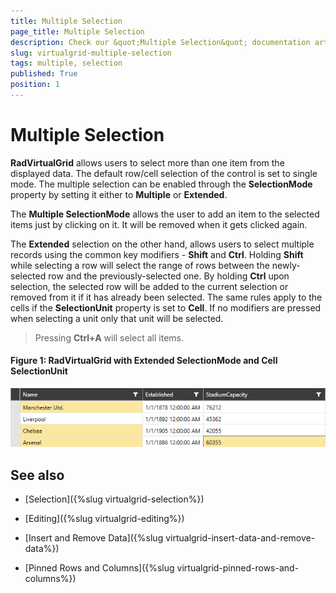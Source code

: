 ```yaml
---
title: Multiple Selection
page_title: Multiple Selection
description: Check our &quot;Multiple Selection&quot; documentation article for the RadVirtualGrid WPF control.
slug: virtualgrid-multiple-selection
tags: multiple, selection
published: True
position: 1
---
```


# Multiple Selection

__RadVirtualGrid__ allows users to select more than one item from the displayed data. The default row/cell selection of the control is set to single mode. The multiple selection can be enabled through the __SelectionMode__ property by setting it either to __Multiple__ or __Extended__.

The __Multiple SelectionMode__ allows the user to add an item to the selected items just by clicking on it. It will be removed when it gets clicked again.

The __Extended__ selection on the other hand, allows users to select multiple records using the common key modifiers - __Shift__ and __Ctrl__. Holding __Shift__ while selecting a row will select the range of rows between the newly-selected row and the previously-selected one. By holding __Ctrl__ upon selection, the selected row will be added to the current selection or removed from it if it has already been selected. The same rules apply to the cells if the __SelectionUnit__ property is set to __Cell__. If no modifiers are pressed when selecting a unit only that unit will be selected. 

> Pressing __Ctrl+A__ will select all items.

#### __Figure 1: RadVirtualGrid with Extended SelectionMode and Cell SelectionUnit__
![RadVirtualGrid with Extended SelectionMode and Cell SelectionUnit](images/RadVirtualGrid_Selection_01.png)

## See also

* [Selection]({%slug virtualgrid-selection%})

* [Editing]({%slug virtualgrid-editing%})

* [Insert and Remove Data]({%slug virtualgrid-insert-data-and-remove-data%})

* [Pinned Rows and Columns]({%slug virtualgrid-pinned-rows-and-columns%})

